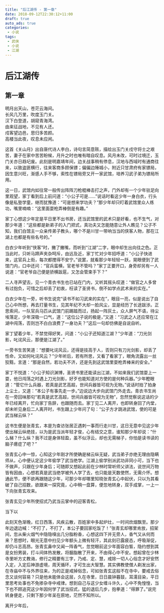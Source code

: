 ```yaml
---
title: "后江湖传 - 第一章"
date: 2018-09-12T22:30:12+11:00
draft: true
auto_ads: true
categories:
 - 小说
tags:
 - 武侠
 - 小说
 - 江湖
---
```

# 后江湖传

## 第一章

明月出天山，苍茫云海间。  
长风几万里，吹度玉门关。  
汉下白登道，胡窥青海湾。  
由来征战地，不见有人还。  
戍客望边邑，思归多苦颜。  
高楼当此夜，叹息未应闲。  

这首《关山月》出自唐代诗人李白，诗句言简意赅，描绘出玉门关戍守将士之艰苦，妻子在家中苦苦盼候，月升之时也唯有暗自叹息。风月未改，可时过境迁，玉门关亦日趋圮废。此刻是明嘉靖年间，边关战事稍有停息，汉地与西域时有通商往来，以致盗匪横行，往来客商多顾保镖；偏偏边陲城小，附近只甘肃府有家镖局，因生意兴旺，渐感人手不够，索性在镖局旁又开一家武馆，培养习武子弟为镖局所用。

这一日，武馆内如往常一般传出阵阵刀枪棍棒击打之声，门外却有一个少年驻足向里观望，家丁看到后上前问道：“小公子可是……”说话时看这少年一身白衣，行头像是私塾学童，继而犹豫道：“可是想来学功夫？”那少年却只盯着武馆里众人练功，嘴里喃喃：“这里面耍枪弄棒倒是有趣。”

家丁心想这少年定是平日里不出书房，还当武馆里的武术只是好看，也不生气，对那少年道：“这些都是新弟子的入门把式，真功夫又怎能随意让外人瞧见？公子不知，我们白馆主一众亲传弟子教头，哪个不是川甘一带响当当的侠客人物，那在江湖上也都是有些名号的。”

白衣少年听到“侠客”时，撇了撇嘴，而听到“江湖”二字，眼中却生出向往之色。正当此时，只听马蹄声夹杂呵斥，由远及近，家丁忙对少年招呼道：“小公子快进来，这官兵上街，每次都搅得不安宁。”说罢，就看那少年轻轻一跃，晃眼便到了武馆门内，口中还问：“官兵蛮横，官老爷不管吗？”家丁正要开口，身旁却另有一人说道：“官老爷自己便是骄横跋扈，又怎会管束手下？”

二人寻声望去，见一个青衣书生也已站在门内，又听其摇头叹道：“做官之人多曾有过抱负，可惜之后却丢了初衷，枉读了圣贤书，倒不如学点武术来的实在。”

白衣少年在一旁，听书生说完“读书不如习武来的实在”，眼目一亮，似是说出了自己心中所想，再去打量书生，见其年纪不大却一脸风尘，显是经历了长途跋涉。正思索间，一队官兵马匹从武馆门前踢踏而过，扬起一阵灰土，众人屏气不语，待尘埃落定，少年深吸一口气，道：“这位公子说的极是，”又道：“习武之人还应常在江湖中闯荡，否则岂不白白浪费了一身功夫？”这后一句却仿佛是自说自听。

家丁望着少年，不禁觉得好笑，问道：“小公子还知道江湖？”少年道：“刀光剑影，叱诧风云，那便是江湖了。”

一旁书生苦笑道：“想要叱诧风云，还得是技高于人，否则只有刀光剑影，却丢了性命，又如何叱诧风云？”少年听后，若有所思，又看了看家丁，眼角流露出一丝狡黠，言道：“那是自然，若功夫不济，还是先到这武馆里耍枪弄棒来的安全。”

家丁不悦道：“小公子知识渊博，圣贤书里还能读出江湖，不如来我们武馆耍上一耍，他日闯荡之时遇上刀光剑影，好歹也能知道对方使的是何种兵器。”少年瞪眼道：“管它什么兵器，若真是武艺高超，世间兵器皆可视为无物。”说话时拍了拍身上尘土，又道：“本公子有事先走一步。”边说边大步向武馆门外走去。青衣书生尚在一旁回味那句“若真是武艺高超，世间兵器皆可视为无物”，忽然觉察说这话的少年已经离开，忙向家丁告辞，也跟随而去。家丁见二人离开，也即转身回了内堂，却未听见身后二人离开时，书生跟上少年问了句：“公子方才跳进武馆，使的可是武当梯云纵？”

这书生便是张青玄，本是为查访张居正遇刺一事而行走川甘，这日无意中见这少年使出梯云纵绝技，以为是武当派年轻才俊，心有结交之意，谁知那少年却说：“什么梯？什么纵？我不过是身体轻盈，虽不似浮云，却也无需梯子，你怕是读书读的脑子癔症了吧？”

张青玄心中一惊，心知这少年刚才所使确是梯云纵无疑，武当弟子亦绝无理由隐瞒师从，心中便认定这少年偷学了武当绝学。江湖上偷学别派武功非同小可，当下也不做声，只跟在少年身后；可随即又想起此前在少林时常听师父讲法，说世间万物皆有因由，心想若真是武当绝学被外人学了去，也只能是天数使然，无需介怀。想通此节，便不欲再跟随这少年，可那少年却哪里知晓张青玄心中起伏，只以为其看破了自己招数，欲跟来一探究竟，心中稍一盘算，便忽地转身，双手成掌，一上一下向张青玄攻来。

张青玄见少年所使招式乃武当云掌中的迎客青松，

当下以

此刻天色渐晚，红日西落，风疾云散，百姓家中多起炉灶，一时间炊烟飘至。那少年边退边喊：“不打了，不打了，本公子要回家吃饭了！”张青玄却哪里肯放，招架间，忽从柴火烟气中隐隐嗅出几分脂粉香，心想这四下并无旁人，香气又从何而来？思想时，眼光无意中扫见少年额头上微有轻汗，其此刻已露疲态，呼吸渐促，却仍斗志高昂。张青玄鼻中又闻一阵香气，忽觉眼前这少年面容白皙，隐约想到其是女扮男装，打斗间体热发散，将胭脂散了开来，不由得心中不安。想起曾在少林寺里听方丈教诲，修行之精要有三字，乃戒、定、慧，戒除一切人心俗念才好安然入定，入定后神游虚境，周天循环，才可生出大智慧。其实佛教使僧人剃发出家，在寺庙中不与外界往来，为的正是戒掉俗念，可如张青玄这般不在寺中，要戒去俗念又谈何容易？只是他未能体会这层，久在寺里，日日晨钟暮鼓，耳濡目染，平日里思考处事也不免掺杂寺中戒律。想到自己与这少女缠斗许久，心中不免惶惶，当下也不顾追究这少年因何学了武当招式，猛的退后几步，抱拳道：“得罪了。”说完转身便走，只剩下那少年呆在原地，茫然不知所以。

离开少年后，